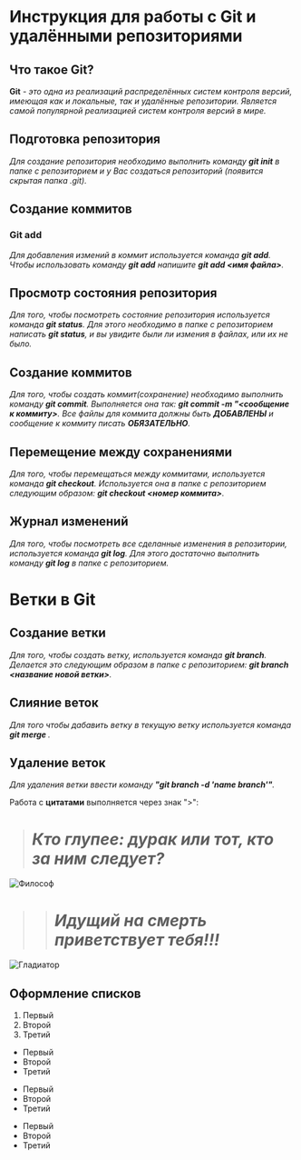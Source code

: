 # Инструкция для работы с Git и удалёнными репозиториями

## Что такое Git?

**Git** - *это одна из реализаций распределённых систем контроля версий, имеющая как и локальные, так и удалённые репозитории. Является самой популярной реализацией систем контроля версий в мире.*

## Подготовка репозитория

_Для создание репозитория необходимо выполнить команду **git init** в папке с репозиторием и у Вас создаться репозиторий (появится скрытая папка .git)._

## Создание коммитов

### Git add

_Для добавления измений в коммит используется команда **git add**. Чтобы использовать команду **git add** напишите **git add <имя файла>**._

## Просмотр состояния репозитория

_Для того, чтобы посмотреть состояние репозитория используется команда **git status**. Для этого необходимо в папке с репозиторием написать **git status**, и вы увидите были ли измения в файлах, или их не было._

## Создание коммитов

_Для того, чтобы создать коммит(сохранение) необходимо выполнить команду **git commit**. Выполняется она так: **git commit -m "<сообщение к коммиту>**. Все файлы для коммита должны быть ***ДОБАВЛЕНЫ*** и сообщение к коммиту писать ***ОБЯЗАТЕЛЬНО***._

## Перемещение между сохранениями

_Для того, чтобы перемещаться между коммитами, используется команда **git checkout**. Используется она в папке с репозиторием следующим образом: **git checkout <номер коммита>**._

## Журнал изменений

_Для того, чтобы посмотреть все сделанные изменения в репозитории, используется команда **git log**. Для этого достаточно выполнить команду **git log** в папке с репозиторием._

# Ветки в Git

## Создание ветки

_Для того, чтобы создать ветку, используется команда **git branch**. Делается это следующим образом в папке с репозиторием: **git branch <название новой ветки>**._

## Слияние веток

_Для того чтобы дабавить ветку в текущую ветку используется команда **git merge <name branch>**._

## Удаление веток

_Для удаления ветки ввести команду **"git branch -d 'name branch'"**._

Работа с **цитатами** выполняется через знак ">":

># ***Кто глупее: дурак или тот, кто за ним следует?***

![Философ](https://sexologyjournal.ru/wp-content/uploads/2020/10/ic_platon.jpg)

>># ***Идущий на смерть приветствует тебя!!!***

![Гладиатор](https://www.kinonews.ru/insimgs/2021/shotimg/shotimg100055_1.jpg)
## Оформление списков

1. Первый
2. Второй
3. Третий

* Первый
* Второй
* Третий 

- Первый
- Второй
- Третий 

+ Первый
+ Второй
+ Третий 